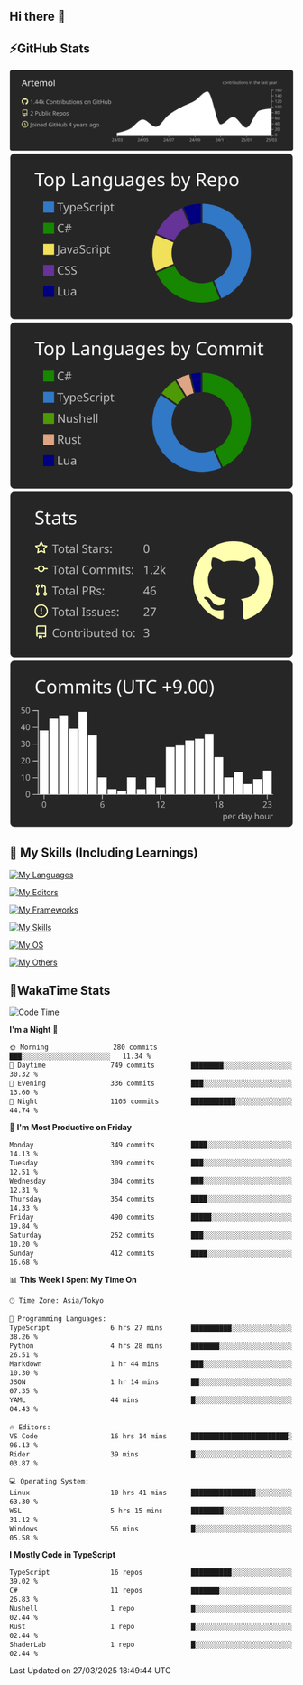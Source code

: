 ## Hi there 👋
<!--
**Artemol/Artemol** is a ✨ _special_ ✨ repository because its `README.md` (this file) appears on your GitHub profile.

Here are some ideas to get you started:

- 🔭 I’m currently working on ...
- 🌱 I’m currently learning ...
- 👯 I’m looking to collaborate on ...
- 🤔 I’m looking for help with ...
- 💬 Ask me about ...
- 📫 How to reach me: ...
- 😄 Pronouns: ...
- ⚡ Fun fact: ...
-->

## ⚡GitHub Stats
[![](https://raw.githubusercontent.com/Artemol/Artemol/main/profile-summary-card-output/apprentice/0-profile-details.svg)](https://github.com/vn7n24fzkq/github-profile-summary-cards)
[![](https://raw.githubusercontent.com/Artemol/Artemol/main/profile-summary-card-output/apprentice/1-repos-per-language.svg)](https://github.com/vn7n24fzkq/github-profile-summary-cards) [![](https://raw.githubusercontent.com/Artemol/Artemol/main/profile-summary-card-output/apprentice/2-most-commit-language.svg)](https://github.com/vn7n24fzkq/github-profile-summary-cards)
[![](https://raw.githubusercontent.com/Artemol/Artemol/main/profile-summary-card-output/apprentice/3-stats.svg)](https://github.com/vn7n24fzkq/github-profile-summary-cards) [![](https://raw.githubusercontent.com/Artemol/Artemol/main/profile-summary-card-output/apprentice/4-productive-time.svg)](https://github.com/vn7n24fzkq/github-profile-summary-cards)

## 🌱 My Skills (Including Learnings)

<!--
### Languages
-->
[![My Languages](https://skillicons.dev/icons?i=ts,py,cs,dotnet,rust,go,c,matlab,css)](https://skillicons.dev)

<!--
### Editors
-->
[![My Editors](https://skillicons.dev/icons?i=vscode,neovim,vim,visualstudio,idea)](https://skillicons.dev)

<!--
### Frameworks
-->
[![My Frameworks](https://skillicons.dev/icons?i=react,nestjs,vite,tailwind,tauri,electron,remix,nextjs,fastapi)](https://skillicons.dev)

<!--
### Tools
-->
[![My Skills](https://skillicons.dev/icons?i=git,nodejs,docker,unity,postman,bun,discord,cloudflare,bash,prometheus,grafana,obsidian)](https://skillicons.dev)

<!--
### OS
-->
[![My OS](https://skillicons.dev/icons?i=windows,ubuntu)](https://skillicons.dev)

<!--
### Others
-->
[![My Others](https://skillicons.dev/icons?i=github,raspberrypi,gcp)](https://skillicons.dev)

## 💬WakaTime Stats
<!--START_SECTION:waka-->
![Code Time](http://img.shields.io/badge/Code%20Time-505%20hrs%2048%20mins-blue)

**I'm a Night 🦉** 

```text
🌞 Morning                280 commits         ███░░░░░░░░░░░░░░░░░░░░░░   11.34 % 
🌆 Daytime                749 commits         ████████░░░░░░░░░░░░░░░░░   30.32 % 
🌃 Evening                336 commits         ███░░░░░░░░░░░░░░░░░░░░░░   13.60 % 
🌙 Night                  1105 commits        ███████████░░░░░░░░░░░░░░   44.74 % 
```
📅 **I'm Most Productive on Friday** 

```text
Monday                   349 commits         ████░░░░░░░░░░░░░░░░░░░░░   14.13 % 
Tuesday                  309 commits         ███░░░░░░░░░░░░░░░░░░░░░░   12.51 % 
Wednesday                304 commits         ███░░░░░░░░░░░░░░░░░░░░░░   12.31 % 
Thursday                 354 commits         ████░░░░░░░░░░░░░░░░░░░░░   14.33 % 
Friday                   490 commits         █████░░░░░░░░░░░░░░░░░░░░   19.84 % 
Saturday                 252 commits         ███░░░░░░░░░░░░░░░░░░░░░░   10.20 % 
Sunday                   412 commits         ████░░░░░░░░░░░░░░░░░░░░░   16.68 % 
```


📊 **This Week I Spent My Time On** 

```text
🕑︎ Time Zone: Asia/Tokyo

💬 Programming Languages: 
TypeScript               6 hrs 27 mins       ██████████░░░░░░░░░░░░░░░   38.26 % 
Python                   4 hrs 28 mins       ███████░░░░░░░░░░░░░░░░░░   26.51 % 
Markdown                 1 hr 44 mins        ███░░░░░░░░░░░░░░░░░░░░░░   10.30 % 
JSON                     1 hr 14 mins        ██░░░░░░░░░░░░░░░░░░░░░░░   07.35 % 
YAML                     44 mins             █░░░░░░░░░░░░░░░░░░░░░░░░   04.43 % 

🔥 Editors: 
VS Code                  16 hrs 14 mins      ████████████████████████░   96.13 % 
Rider                    39 mins             █░░░░░░░░░░░░░░░░░░░░░░░░   03.87 % 

💻 Operating System: 
Linux                    10 hrs 41 mins      ████████████████░░░░░░░░░   63.30 % 
WSL                      5 hrs 15 mins       ████████░░░░░░░░░░░░░░░░░   31.12 % 
Windows                  56 mins             █░░░░░░░░░░░░░░░░░░░░░░░░   05.58 % 
```

**I Mostly Code in TypeScript** 

```text
TypeScript               16 repos            ██████████░░░░░░░░░░░░░░░   39.02 % 
C#                       11 repos            ███████░░░░░░░░░░░░░░░░░░   26.83 % 
Nushell                  1 repo              █░░░░░░░░░░░░░░░░░░░░░░░░   02.44 % 
Rust                     1 repo              █░░░░░░░░░░░░░░░░░░░░░░░░   02.44 % 
ShaderLab                1 repo              █░░░░░░░░░░░░░░░░░░░░░░░░   02.44 % 
```




 Last Updated on 27/03/2025 18:49:44 UTC
<!--END_SECTION:waka-->
